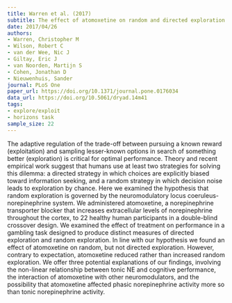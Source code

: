 ```yaml
---
title: Warren et al. (2017)
subtitle: The effect of atomoxetine on random and directed exploration in humans
date: 2017/04/26
authors:
- Warren, Christopher M
- Wilson, Robert C
- van der Wee, Nic J
- Giltay, Eric J
- van Noorden, Martijn S
- Cohen, Jonathan D
- Nieuwenhuis, Sander
journal: PLoS One
paper_url: https://doi.org/10.1371/journal.pone.0176034
data_url: https://doi.org/10.5061/dryad.14m41
tags:
- explore/exploit
- horizons task
sample_size: 22
---
```


The adaptive regulation of the trade-off between pursuing a known reward (exploitation) and sampling lesser-known options in search of something better (exploration) is critical for optimal performance. Theory and recent empirical work suggest that humans use at least two strategies for solving this dilemma: a directed strategy in which choices are explicitly biased toward information seeking, and a random strategy in which decision noise leads to exploration by chance. Here we examined the hypothesis that random exploration is governed by the neuromodulatory locus coeruleus-norepinephrine system. We administered atomoxetine, a norepinephrine transporter blocker that increases extracellular levels of norepinephrine throughout the cortex, to 22 healthy human participants in a double-blind crossover design. We examined the effect of treatment on performance in a gambling task designed to produce distinct measures of directed exploration and random exploration. In line with our hypothesis we found an effect of atomoxetine on random, but not directed exploration. However, contrary to expectation, atomoxetine reduced rather than increased random exploration. We offer three potential explanations of our findings, involving the non-linear relationship between tonic NE and cognitive performance, the interaction of atomoxetine with other neuromodulators, and the possibility that atomoxetine affected phasic norepinephrine activity more so than tonic norepinephrine activity.

